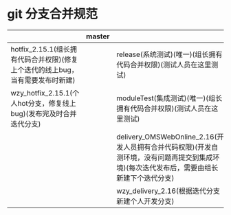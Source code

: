 # git 分支合并规范

||master||
|------|------|------|
|hotfix_2.15.1(组长拥有代码合并权限)(修复上个迭代的线上bug，当有需要发布时新建) ||release(系统测试)(唯一)(组长拥有代码合并权限)(测试人员在这里测试)|
|wzy_hotfix_2.15.1(个人hot分支，修复线上bug)(发布完及时合并迭代分支)||moduleTest(集成测试)(唯一)(组长拥有代码合并权限)(测试人员在这里测试)|
|||delivery_OMSWebOnline_2.16(开发人员拥有合并代码权限)(开发自测环境，没有问题再提交到集成环境)(每次迭代发布后，需要由组长新建下个迭代分支)|
|||wzy_delivery_2.16(根据迭代分支新建个人开发分支)|

